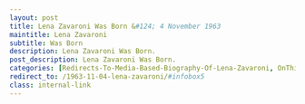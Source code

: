 ```yaml
---
layout: post
title: Lena Zavaroni Was Born &#124; 4 November 1963
maintitle: Lena Zavaroni
subtitle: Was Born
description: Lena Zavaroni Was Born.
post_description: Lena Zavaroni Was Born.
categories: [Redirects-To-Media-Based-Biography-Of-Lena-Zavaroni, OnThisDay4November, Year-1963]
redirect_to: /1963-11-04-lena-zavaroni/#infobox5
class: internal-link
---
```


